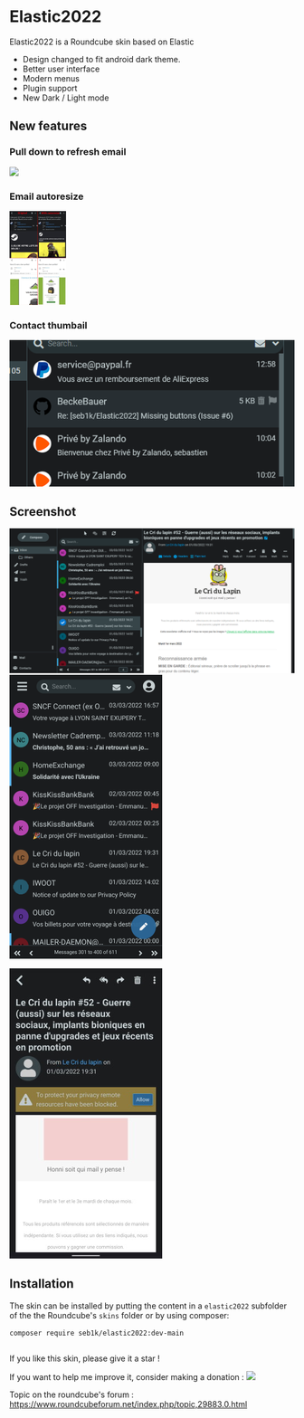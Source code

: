 # Elastic2022



Elastic2022 is a Roundcube skin based on Elastic


- Design changed to fit android dark theme.
- Better user interface
- Modern menus
- Plugin support
- New Dark / Light mode


## New features
### Pull down to refresh email
<img src="https://raw.githubusercontent.com/seb1k/Elastic2022/main/img/pulltorefresh.gif " width="200"/>

### Email autoresize
<img src="https://raw.githubusercontent.com/seb1k/Elastic2022/main/img/autoresize.jpg" width="100"/>

### Contact thumbail
![screenshot](img/preview-icon.png)

## Screenshot

![screenshot](img/2022-2.png)
![screenshot](img/phone2.png)

![screenshot](img/phone2.jpg)




## Installation

The skin can be installed by putting the content in a `elastic2022` subfolder of the the Roundcube's `skins` folder or by using composer:
```
composer require seb1k/elastic2022:dev-main
```

## 

If you like this skin, please give it a star !

If you want to help me improve it, consider making a donation : [<img src="https://raw.githubusercontent.com/seb1k/Elastic2022/main/img/button-PayPal-donate.png">](https://www.paypal.com/donate/?hosted_button_id=AQHZNZT5L7JSE)




Topic on the roundcube's forum :
https://www.roundcubeforum.net/index.php/topic,29883.0.html
